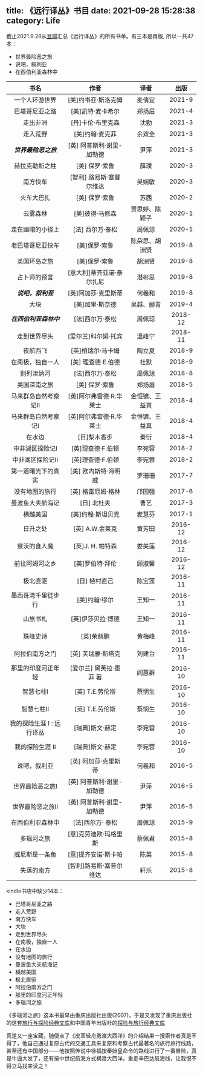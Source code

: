 title: 《远行译丛》书目
date: 2021-09-28 15:28:38
category: Life
---

截止2021.9.28从[豆瓣](https://book.douban.com/series/31697)汇总《远行译丛》的所有书单。有三本是再版, 所以一共47本：
- 世界最险恶之旅
- 说吧，叙利亚
- 在西伯利亚森林中

| 书名 | 作者 | 译者 | 出版 |
|:---:|:---:|:---:|:---:|
| 一个人环游世界 | [美]约书亚·斯洛克姆 | 麦倩宜 | 2021-9 |
| 巴塔哥尼亚之路 | [美]凯特·麦卡希尔 | 郑扬眉 | 2021-4 |
| 走出非洲 | [丹]卡伦·布里克森 | 沈勤 | 2021-3 |
| 走入荒野 | [美]约翰·麦克菲 | 余双全 | 2021-3 |
| ***世界最险恶之旅*** | [英] 阿普斯利·谢里-加勒德 | 尹萍 | 2021-3 |
| 赫拉克勒斯之柱 | [美] 保罗·索鲁 | 薛璞 | 2020-3 |
| 南方快车 | [智利] 路易斯·塞普尔维达 | 吴娴敏 | 2020-3 |
| 火车大巴扎 | [美] 保罗·索鲁 | 苏西 | 2020-2 |
| 云雾森林 | [美]彼得·马修森 | 贾思婷、陈颖子 | 2020-1 |
| 走在幽暗的小径上 | [法] 西尔万·泰松 | 周佩琼 | 2020-1 |
| 老巴塔哥尼亚快车 | [美]保罗·索鲁 | 陈朵思、胡洲贤 | 2019-8 |
| 英国环岛之旅 | [美]保罗·索鲁 | 胡洲贤 | 2019-8 |
| 占卜师的预言 | [意大利]蒂齐亚诺·泰尔扎尼 | 潜彬思 | 2019-8 |
| ***说吧，叙利亚*** | [英]阿加莎·克里斯蒂 | 何羲和 | 2019-8 |
| 大块 | [美]加里·斯奈德 | 吴越、郦青 | 2019-4 |
| ***在西伯利亚森林中*** | [法]西尔万·泰松 | 周佩琼 | 2018-12 |
| 走到世界尽头 | [爱尔兰]科尔姆·托宾 | 温峰宁 | 2018-11 |
| 夜航西飞 | [英]柏瑞尔·马卡姆 | 陶立夏 | 2018-9 |
| 在南极，独自一人 | [美] 理查德·E.伯德 | 杜默 | 2018-9 |
| 别列津纳河 | [法]西尔万·泰松 | 周佩琼 | 2018-8 |
| 美国深南之旅 | [美] 保罗·索鲁 | 郑扬眉 | 2018-5|
| 马来群岛自然考察记II | [英]阿尔弗雷德·R.华莱士 | 金恒镳、王益真 | 2018-4 |
| 马来群岛自然考察记I | [英]阿尔弗雷德·R.华莱士 | 金恒镳、王益真 | 2018-4 |
| 在水边 | [日]梨木香步 | 秦衍 | 2018-4 |
| 中非湖区探险记I | [英]理查德·F.伯顿 | 李宛蓉 | 2018-2 |
| 中非湖区探险记II | [英]理查德·F.伯顿 | 李宛蓉 | 2018-2 |
| 第一道曙光下的真实 | [美] 欧内斯特·海明威 | 罗珊珊 | 2017-7 |
| 没有地图的旅行 | [英] 格雷厄姆·格林 | 邝国强 | 2017-6 |
| 曼波鱼大夫航海记 | [日] 北杜夫 | 曹艺 | 2017-3 |
| 横越美国 | [美]约翰·斯坦贝克 | 麦慧芬 | 2017-1 |
| 日升之处 | [英] A.W.金莱克 | 黄芳田 | 2016-12 |
| 察沃的食人魔 | [英]J. H. 帕特森 | 娄美莲 | 2016-12 |
| 前往阿姆河之乡 | [英]罗伯特·拜伦 | 顾淑馨 | 2016-12 |
| 极北直驱 | [日] 植村直己 | 陈宝莲 | 2016-11 |
| 墨西哥湾千里徒步行 | [美]约翰·缪尔 | 王知一 | 2016-11 |
| 山旅书札 | [英]伊莎贝拉·博德 | 王知一 | 2016-11 |
| 珠峰史诗 | [英]荣赫鹏 | 黄梅峰 | 2016-11 |
| 阿拉伯南方之门 | [英] 芙瑞雅·斯塔克 | 刘建台 | 2016-11 |
| 那里的印度河正年轻 | [爱尔兰] 黛芙拉·墨菲 著 | 阎蕙群 | 2016-10 |
| 智慧七柱Ⅰ | [英] T.E.劳伦斯 | 蔡悯生 | 2016-10 |
| 智慧七柱Ⅱ | [英] T.E.劳伦斯 | 蔡悯生 | 2016-10 |
| 我的探险生涯 I : 远行译丛 | [瑞典]斯文·赫定 | 李宛蓉 | 2016-10 |
| 我的探险生涯 II | [瑞典]斯文·赫定 | 李宛蓉 | 2016-10 |
| 说吧，叙利亚 | [英] 阿加莎·克里斯蒂 | 何羲和 | 2016-5 |
| 世界最险恶之旅I | [英] 阿普斯利·谢里-加勒德 | 尹萍 | 2016-5 |
| 世界最险恶之旅II | [英] 阿普斯利·谢里-加勒德 | 尹萍 | 2016-5 |
| 在西伯利亚森林中 | [法]西尔万· 泰松 | 周佩琼 | 2015-9 |
| 多瑙河之旅 | [意]克劳迪欧·玛格里斯 | 蔡佩君 | 2015-8 |
| 威尼斯是一条鱼 | [意]提齐安诺·斯卡帕 | 陈英 | 2015-8 |
| 失落的南方 | [智利]路易斯·塞普尔维达 | 轩乐 | 2015-8 |

kindle书店中缺少14本：
- 巴塔哥尼亚之路
- 走入荒野
- 南方快车
- 大块
- 走到世界尽头
- 在南极，独自一人
- 在水边
- 没有地图的旅行
- 曼波鱼大夫航海记
- 横越美国
- 极北直驱
- 阿拉伯南方之门
- 那里的印度河正年轻
- 多瑙河之旅

《多瑙河之旅》这本书最早由重庆出版社出版(2007)，于是又发现了重庆出版社的这套[旅行与探险经典文库](https://book.douban.com/series/5195)和中国青年出版社的[探险与旅行经典文库](https://book.douban.com/series/5783)

真是又一座宝藏，随便点了《皮革轻舟勇渡大西洋》的介绍结果一搜索作者真是不得了，他自己通过复原古代的交通工具来复原和考察古代最著名的旅行旅行线路，甚至还有中国部分——他按照传说中徐福按秦始皇命令的路线进行了一番冒险，真是牛逼大发了，还有按中世纪航海方式横渡大西洋，重走辛巴达航海线，让我恨不得立马找来读之！
